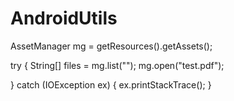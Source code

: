 # AndroidUtils

AssetManager mg = getResources().getAssets();

try {
String[] files = mg.list("");
mg.open("test.pdf");

} catch (IOException ex) {
ex.printStackTrace();
}